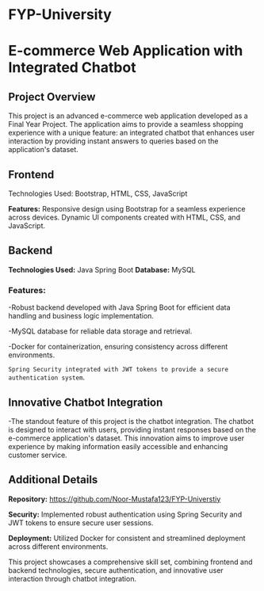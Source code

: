 # FYP-University

# E-commerce Web Application with Integrated Chatbot

## Project Overview

This project is an advanced e-commerce web application developed as a Final Year Project. The application aims to provide a seamless shopping experience with a unique feature: an integrated chatbot that enhances user interaction by providing instant answers to queries based on the application's dataset.

## Frontend
Technologies Used: Bootstrap, HTML, CSS, JavaScript

**Features:**
Responsive design using Bootstrap for a seamless experience across devices.
Dynamic UI components created with HTML, CSS, and JavaScript.

## Backend
**Technologies Used:** Java Spring Boot
**Database:** MySQL

### Features:
-Robust backend developed with Java Spring Boot for efficient data handling and business logic implementation.

-MySQL database for reliable data storage and retrieval.

-Docker for containerization, ensuring consistency across different environments.

  `Spring Security integrated with JWT tokens to provide a secure authentication system`.

## Innovative Chatbot Integration
-The standout feature of this project is the chatbot integration. The chatbot is designed to interact with users, providing instant responses based on the e-commerce application's dataset. This innovation aims to improve user experience by making information easily accessible and enhancing customer service.

## Additional Details
**Repository:** https://github.com/Noor-Mustafa123/FYP-Universtiy

**Security:** Implemented robust authentication using Spring Security and JWT tokens to ensure secure user sessions.

**Deployment:** Utilized Docker for consistent and streamlined deployment across different environments.

This project showcases a comprehensive skill set, combining frontend and backend technologies, secure authentication, and innovative user interaction through chatbot integration.
